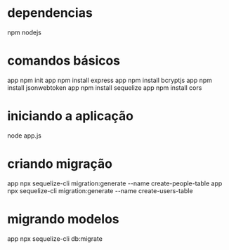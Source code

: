 # dependencias
npm
nodejs

# comandos básicos
app npm init
app npm install express
app npm install bcryptjs
app npm install jsonwebtoken
app npm install sequelize
app npm install cors

# iniciando a aplicação
node app.js

# criando migração
app npx sequelize-cli migration:generate --name create-people-table
app npx sequelize-cli migration:generate --name create-users-table

# migrando modelos
app npx sequelize-cli db:migrate
